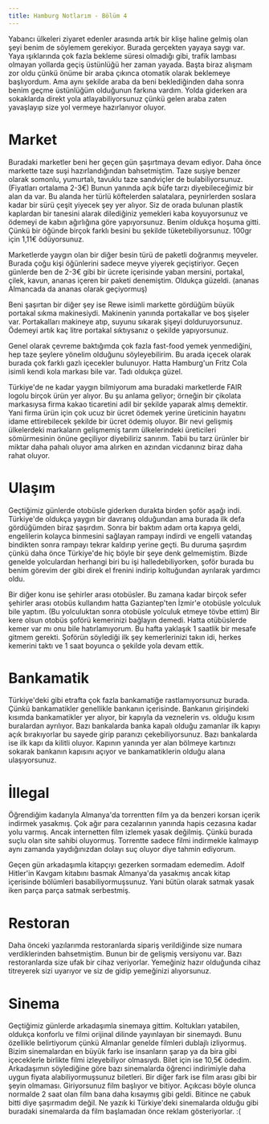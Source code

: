 ```yaml
---
title: Hamburg Notlarım - Bölüm 4
---
```


Yabancı ülkeleri ziyaret edenler arasında artık bir klişe haline gelmiş olan şeyi benim de söylemem gerekiyor. Burada gerçekten yayaya saygı var. Yaya ışıklarında çok fazla bekleme süresi olmadığı gibi, trafik lambası olmayan yollarda geçiş üstünlüğü her zaman yayada. Başta biraz alışmam zor oldu çünkü önüme bir araba çıkınca otomatik olarak beklemeye başlıyordum. Ama aynı şekilde araba da beni beklediğinden daha sonra benim geçme üstünlüğüm olduğunun farkına vardım. Yolda giderken ara sokaklarda direkt yola atlayabiliyorsunuz çünkü gelen araba zaten yavaşlayıp size yol vermeye hazırlanıyor oluyor.

# Market

Buradaki marketler beni her geçen gün şaşırtmaya devam ediyor. Daha önce markette taze suşi hazırlandığından bahsetmiştim. Taze suşiye benzer olarak somonlu, yumurtalı, tavuklu taze sandviçler de bulabiliyorsunuz. (Fiyatları ortalama 2-3€) Bunun yanında açık büfe tarzı diyebileceğimiz bir alan da var. Bu alanda her türlü köftelerden salatalara, peynirlerden soslara kadar bir sürü çeşit yiyecek şey yer alıyor. Siz de orada bulunan plastik kaplardan bir tanesini alarak dilediğiniz yemekleri kaba koyuyorsunuz ve ödemeyi de kabın ağırlığına göre yapıyorsunuz. Benim oldukça hoşuma gitti. Çünkü bir öğünde birçok farklı besini bu şekilde tüketebiliyorsunuz. 100gr için 1,11€ ödüyorsunuz.

Marketlerde yaygın olan bir diğer besin türü de paketli doğranmış meyveler. Burada çoğu kişi öğünlerini sadece meyve yiyerek geçiştiriyor. Geçen günlerde ben de 2-3€ gibi bir ücrete içerisinde yaban mersini, portakal, çilek, kavun, ananas içeren bir paketi denemiştim. Oldukça güzeldi. (ananas Almancada da ananas olarak geçiyormuş)

Beni şaşırtan bir diğer şey ise Rewe isimli markette gördüğüm büyük portakal sıkma makinesiydi. Makinenin yanında portakallar ve boş şişeler var. Portakalları makineye atıp, suyunu sıkarak şişeyi dolduruyorsunuz. Ödemeyi artık kaç litre portakal sıktıysanız o şekilde yapıyorsunuz. 

Genel olarak çevreme baktığımda çok fazla fast-food yemek yenmediğini, hep taze şeylere yönelim olduğunu söyleyebilirim. Bu arada içecek olarak burada çok farklı gazlı içecekler bulunuyor. Hatta Hamburg'un Fritz Cola isimli kendi kola markası bile var. Tadı oldukça güzel. 

Türkiye'de ne kadar yaygın bilmiyorum ama buradaki marketlerde FAIR logolu birçok ürün yer alıyor. Bu şu anlama geliyor; örneğin bir çikolata markasıysa firma kakao ticaretini adil bir şekilde yaparak almış demektir. Yani firma ürün için çok ucuz bir ücret ödemek yerine üreticinin hayatını idame ettirebilecek şekilde bir ücret ödemiş oluyor. Bir nevi gelişmiş ülkelerdeki markaların gelişmemiş tarım ülkelerindeki üreticileri sömürmesinin önüne geçiliyor diyebiliriz sanırım. Tabii bu tarz ürünler bir miktar daha pahalı oluyor ama alırken en azından vicdanınız biraz daha rahat oluyor.

# Ulaşım

Geçtiğimiz günlerde otobüsle giderken durakta birden şoför aşağı indi. Türkiye'de oldukça yaygın bir davranış olduğundan ama burada ilk defa gördüğümden biraz şaşırdım. Sonra bir baktım adam orta kapıya geldi, engelilerin kolayca binmesini sağlayan rampayı indirdi ve engelli vatandaş bindikten sonra rampayı tekrar kaldırıp yerine geçti. Bu duruma şaşırdım çünkü daha önce Türkiye'de hiç böyle bir şeye denk gelmemiştim. Bizde genelde yolculardan herhangi biri bu işi halledebiliyorken, şoför burada bu benim görevim der gibi direk el frenini indirip koltuğundan ayrılarak yardımcı oldu.

Bir diğer konu ise şehirler arası otobüsler. Bu zamana kadar birçok sefer şehirler arası otobüs kullandım hatta Gaziantep'ten İzmir'e otobüsle yolculuk bile yaptım. (Bu yolculuktan sonra otobüsle yolculuk etmeye tövbe ettim) Bir kere olsun otobüs şoförü kemerinizi bağlayın demedi. Hatta otübüslerde kemer var mı onu bile hatırlamıyorum. Bu hafta yaklaşık 1 saatlik bir mesafe gitmem gerekti. Şoförün söylediği ilk şey kemerlerinizi takın idi, herkes kemerini taktı ve 1 saat boyunca o şekilde yola devam ettik.

# Bankamatik

Türkiye'deki gibi etrafta çok fazla bankamatiğe rastlamıyorsunuz burada. Çünkü bankamatikler genellikle bankanın içerisinde. Bankanın girişindeki kısımda bankamatikler yer alıyor, bir kapıyla da veznelerin vs. olduğu kısım buralardan ayrılıyor. Bazı bankalarda banka kapalı olduğu zamanlar ilk kapıyı açık bırakıyorlar bu sayede girip paranızı çekebiliyorsunuz. Bazı bankalarda ise ilk kapı da kilitli oluyor. Kapının yanında yer alan bölmeye kartınızı sokarak bankanın kapısını açıyor ve bankamatiklerin olduğu alana ulaşıyorsunuz.

# İllegal

Öğrendiğim kadarıyla Almanya'da torrentten film ya da benzeri korsan içerik indirmek yasakmış. Çok ağır para cezalarının yanında hapis cezasına kadar yolu varmış. Ancak internetten film izlemek yasak değilmiş. Çünkü burada suçlu olan site sahibi oluyormuş. Torrentte sadece filmi indirmekle kalmayıp aynı zamanda yaydığınızdan dolayı suç oluyor diye tahmin ediyorum.

Geçen gün arkadaşımla kitapçıyı gezerken sormadam edemedim. Adolf Hitler'in Kavgam kitabını basmak Almanya'da yasakmış ancak kitap içerisinde bölümleri basabiliyormuşsunuz. Yani bütün olarak satmak yasak iken parça parça satmak serbestmiş.

# Restoran

Daha önceki yazılarımda restoranlarda sipariş verildiğinde size numara verdiklerinden bahsetmiştim. Bunun bir de gelişmiş versiyonu var. Bazı restoranlarda size ufak bir cihaz veriyorlar. Yemeğiniz hazır olduğunda cihaz titreyerek sizi uyarıyor ve siz de gidip yemeğinizi alıyorsunuz. 

# Sinema

Geçtiğimiz günlerde arkadaşımla sinemaya gittim. Koltukları yatabilen, oldukça konforlu ve filmi orijinal dilinde yayınlayan bir sinemaydı. Bunu özellikle belirtiyorum çünkü Almanlar genelde filmleri dublajlı izliyormuş. Bizim sinemalardan en büyük farkı ise insanların şarap ya da bira gibi içeceklerle birlikte filmi izleyebiliyor olmasıydı. Bilet için ise 10,5€ ödedim. Arkadaşımın söylediğine göre bazı sinemalarda öğrenci indirimiyle daha uygun fiyata alabiliyormuşsunuz biletleri. Bir diğer fark ise film arası gibi bir şeyin olmaması. Giriyorsunuz film başlıyor ve bitiyor. Açıkcası böyle olunca normalde 2 saat olan film bana daha kısaymış gibi geldi. Bitince ne çabuk bitti diye şaşırmadım değil. Ne yazık ki Türkiye'deki sinemalarda olduğu gibi buradaki sinemalarda da film başlamadan önce reklam gösteriyorlar. :(